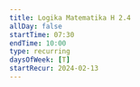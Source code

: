 ```yaml
---
title: Logika Matematika H 2.4
allDay: false
startTime: 07:30
endTime: 10:00
type: recurring
daysOfWeek: [T]
startRecur: 2024-02-13
---
```

